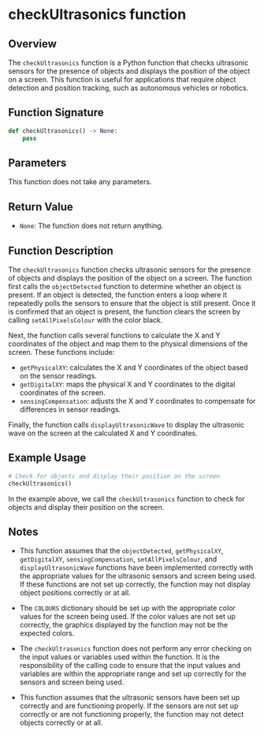 # checkUltrasonics function

## Overview

The `checkUltrasonics` function is a Python function that checks ultrasonic sensors for the presence of objects and displays the position of the object on a screen. This function is useful for applications that require object detection and position tracking, such as autonomous vehicles or robotics.

## Function Signature

```py
def checkUltrasonics() -> None:
    pass
```

## Parameters

This function does not take any parameters.

## Return Value

- `None`: The function does not return anything.

## Function Description

The `checkUltrasonics` function checks ultrasonic sensors for the presence of objects and displays the position of the object on a screen. The function first calls the `objectDetected` function to determine whether an object is present. If an object is detected, the function enters a loop where it repeatedly polls the sensors to ensure that the object is still present. Once it is confirmed that an object is present, the function clears the screen by calling `setAllPixelsColour` with the color black.

Next, the function calls several functions to calculate the X and Y coordinates of the object and map them to the physical dimensions of the screen. These functions include:

- `getPhysicalXY`: calculates the X and Y coordinates of the object based on the sensor readings.
- `getDigitalXY`: maps the physical X and Y coordinates to the digital coordinates of the screen.
- `sensingCompensation`: adjusts the X and Y coordinates to compensate for differences in sensor readings.

Finally, the function calls `displayUltrasonicWave` to display the ultrasonic wave on the screen at the calculated X and Y coordinates.

## Example Usage

```py
# Check for objects and display their position on the screen
checkUltrasonics()
```

In the example above, we call the `checkUltrasonics` function to check for objects and display their position on the screen.

## Notes

- This function assumes that the `objectDetected`, `getPhysicalXY`, `getDigitalXY`, `sensingCompensation`, `setAllPixelsColour`, and `displayUltrasonicWave` functions have been implemented correctly with the appropriate values for the ultrasonic sensors and screen being used. If these functions are not set up correctly, the function may not display object positions correctly or at all.

- The `COLOURS` dictionary should be set up with the appropriate color values for the screen being used. If the color values are not set up correctly, the graphics displayed by the function may not be the expected colors.

- The `checkUltrasonics` function does not perform any error checking on the input values or variables used within the function. It is the responsibility of the calling code to ensure that the input values and variables are within the appropriate range and set up correctly for the sensors and screen being used.

- This function assumes that the ultrasonic sensors have been set up correctly and are functioning properly. If the sensors are not set up correctly or are not functioning properly, the function may not detect objects correctly or at all.
